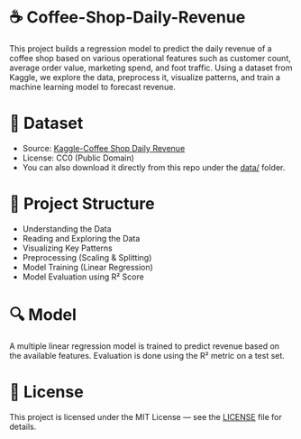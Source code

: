 # ☕ Coffee-Shop-Daily-Revenue
This project builds a regression model to predict the daily revenue of a coffee shop based on various operational features such as customer count, average order value, marketing spend, and foot traffic. Using a dataset from Kaggle, we explore the data, preprocess it, visualize patterns, and train a machine learning model to forecast revenue.

# 📁 Dataset
- Source: [Kaggle-Coffee Shop Daily Revenue](https://www.kaggle.com/datasets/himelsarder/coffee-shop-daily-revenue-prediction-dataset)
- License: CC0 (Public Domain)
- You can also download it directly from this repo under the [data/](https://github.com/hamidrezaxe/Coffee-Shop-Revenue-Regression/tree/main/data) folder.

# 🧪 Project Structure
- Understanding the Data
- Reading and Exploring the Data
- Visualizing Key Patterns
- Preprocessing (Scaling & Splitting)
- Model Training (Linear Regression)
- Model Evaluation using R² Score

# 🔍 Model
A multiple linear regression model is trained to predict revenue based on the available features. Evaluation is done using the R² metric on a test set.

# 📄 License
This project is licensed under the MIT License — see the [LICENSE](https://github.com/hamidrezaxe/Coffee-Shop-Revenue-Regression/blob/main/LICENSE) file for details.
